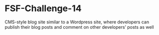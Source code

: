 # FSF-Challenge-14
CMS-style blog site similar to a Wordpress site, where developers can publish their blog posts and comment on other developers’ posts as well
